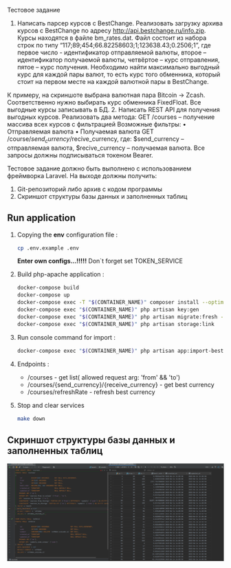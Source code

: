 Тестовое задание
1. Написать парсер курсов с BestChange.
Реализовать загрузку архива курсов с BestChange по адресу http://api.bestchange.ru/info.zip. Курсы находятся в файле bm_rates.dat.
Файл состоит из набора строк по типу “117;89;454;66.82258603;1;123638.43;0.2506;1”, где первое число - идентификатор отправляемой валюты, второе – идентификатор получаемой валюты, четвёртое – курс отправления, пятое – курс получения.
Необходимо найти максимально выгодный курс для каждой пары валют, то есть курс того обменника, который стоит на первом месте на каждой валютной пары в BestChange.

К примеру, на скриншоте выбрана валютная пара Bitcoin -> Zcash. Соответственно нужно выбирать курс обменника FixedFloat. Все выгодные курсы записывать в БД.
2. Написать REST API для получения выгодных курсов.
Реализовать два метода:
GET /courses – получение массива всех курсов с фильтрацией
Возможные фильтры:
• Отправляемая валюта
• Получаемая валюта
GET /course/$send_currency/$recive_currency, где: $send_currency – отправляемая валюта, $recive_currency – получаемая валюта.
Все запросы должны подписываться токеном Bearer.

Тестовое задание должно быть выполнено c использованием фреймворка Laravel.
На выходе должны получить:
1. Git-репозиторий либо архив с кодом программы
2. Скриншот структуры базы данных и заполненных таблиц


## Run application

1. Copying the **env** configuration file :
    ```sh
    cp .env.example .env
    ```
   **Enter own configs...!!!!!** Don`t forget set TOKEN_SERVICE


2. Build php-apache application :
    ```sh
    docker-compose build
    docker-compose up
    docker-compose exec -T "$(CONTAINER_NAME)" composer install --optimize-autoloader --no-interaction --ansi --no-suggest
    docker-compose exec "$(CONTAINER_NAME)" php artisan key:gen
    docker-compose exec "$(CONTAINER_NAME)" php artisan migrate:fresh --seed
    docker-compose exec "$(CONTAINER_NAME)" php artisan storage:link
    ```
3. Run console command for import :
    ```sh
   docker-compose exec "$(CONTAINER_NAME)" php artisan app:import-best-rates
    ```

4. Endpoints :
    *  /courses - get list( allowed request arg: 'from' && 'to')
    *  /courses/{send_currency}/{receive_currency} - get best currency
    *  /courses/refreshRate - refresh best currency

5. Stop and clear services
    ```sh
    make down
    ```
##  Скриншот структуры базы данных и заполненных таблиц
![db.png](storage%2Fdb.png)
